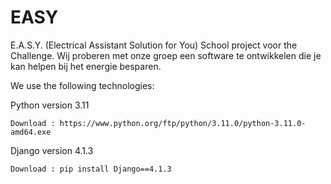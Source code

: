 # EASY
E.A.S.Y. (Electrical Assistant Solution for You) School project voor the Challenge. Wij proberen met onze groep een software te ontwikkelen die je kan helpen bij het energie besparen.

We use the following technologies:

Python version 3.11

    Download : https://www.python.org/ftp/python/3.11.0/python-3.11.0-amd64.exe

Django version 4.1.3 

    Download : pip install Django==4.1.3